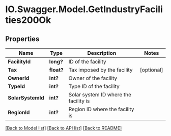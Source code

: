 # IO.Swagger.Model.GetIndustryFacilities200Ok
## Properties

Name | Type | Description | Notes
------------ | ------------- | ------------- | -------------
**FacilityId** | **long?** | ID of the facility | 
**Tax** | **float?** | Tax imposed by the facility | [optional] 
**OwnerId** | **int?** | Owner of the facility | 
**TypeId** | **int?** | Type ID of the facility | 
**SolarSystemId** | **int?** | Solar system ID where the facility is | 
**RegionId** | **int?** | Region ID where the facility is | 

[[Back to Model list]](../README.md#documentation-for-models) [[Back to API list]](../README.md#documentation-for-api-endpoints) [[Back to README]](../README.md)

